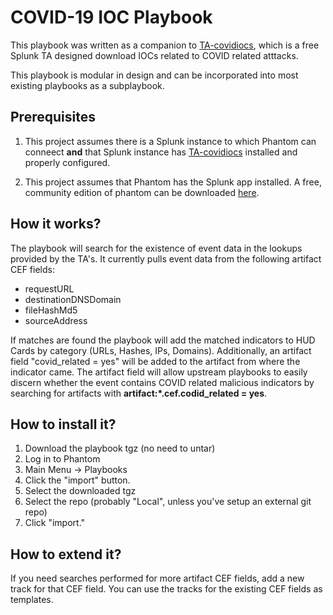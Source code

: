 # COVID-19 IOC Playbook

This playbook was written as a companion to [TA-covidiocs](https://github.com/splunk/ta-covidiocs), which is a free Splunk TA designed download IOCs related to COVID related atttacks. 

This playbook is modular in design and can be incorporated into most existing playbooks as a subplaybook.

## Prerequisites

1. This project assumes there is a Splunk instance to which Phantom can conneect **and** that Splunk instance has [TA-covidiocs](https://github.com/splunk/ta-covidiocs) installed and properly configured.

2. This project assumes that Phantom has the Splunk app installed. A free, community edition of phantom can be downloaded [here](https://www.splunk.com/en_us/software/splunk-security-orchestration-and-automation.html).

## How it works?

The playbook will search for the existence of event data in the lookups provided by the TA's. It currently pulls event data from the following artifact CEF fields:

- requestURL
- destinationDNSDomain
- fileHashMd5
- sourceAddress

If matches are found the playbook will add the matched indicators to HUD Cards by category (URLs, Hashes, IPs, Domains). Additionally, an artifact field "covid_related = yes" will be added to the artifact from where the indicator came. The artifact field will allow upstream playbooks to easily discern whether the event contains COVID related malicious indicators by searching for artifacts with **artifact:*.cef.codid_related = yes**. 

## How to install it?

1. Download the playbook tgz (no need to untar)
2. Log in to Phantom
3. Main Menu -> Playbooks
4. Click the "import" button.
5. Select the downloaded tgz
6. Select the repo (probably "Local", unless you've setup an external git repo)
7. Click "import."

## How to extend it?

If you need searches performed for more artifact CEF fields, add a new track for that CEF field. You can use the tracks for the existing CEF fields as templates.